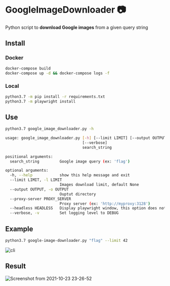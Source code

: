 # GoogleImageDownloader :camera:

Python script to **download Google images** from a given query string

## Install

### Docker

```bash
docker-compose build
docker-compose up -d && docker-compose logs -f
```

### Local

```bash
python3.7 -m pip install -r requirements.txt
python3.7 -m playwright install
```

## Use

```bash
python3.7 google_image_downloader.py -h
```

```bash
usage: google_image_downloader.py [-h] [--limit LIMIT] [--output OUTPUT] [--proxy-server PROXY_SERVER] [--headless HEADLESS]
                                  [--verbose]
                                  search_string

positional arguments:
  search_string         Google image query (ex: 'flag')

optional arguments:
  -h, --help            show this help message and exit
  --limit LIMIT, -l LIMIT
                        Images download limit, default None
  --output OUTPUT, -o OUTPUT
                        Ouptut directory
  --proxy-server PROXY_SERVER
                        Proxy server (ex: 'http://myproxy:3128')
  --headless HEADLESS   Display playwright window, this option does not work inside Docker
  --verbose, -v         Set logging level to DEBUG
```

## Example

```bash
python3.7 google-image-downloader.py "flag" --limit 42
```

![cli](https://user-images.githubusercontent.com/93054660/138571704-8d9a2701-05ed-4adb-acec-9b6fc827c4b1.gif)

## Result

![Screenshot from 2021-10-23 23-26-52](https://user-images.githubusercontent.com/93054660/138572109-35d66c67-61ee-4232-9ff2-ea4194c11ac8.png)
